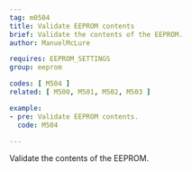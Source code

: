 ```yaml
---
tag: m0504
title: Validate EEPROM contents
brief: Validate the contents of the EEPROM.
author: ManuelMcLure

requires: EEPROM_SETTINGS
group: eeprom

codes: [ M504 ]
related: [ M500, M501, M502, M503 ]

example:
- pre: Validate EEPROM contents.
  code: M504

---
```


Validate the contents of the EEPROM.
